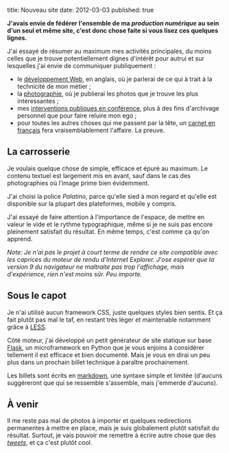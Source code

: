 title: Nouveau site
date: 2012-03-03
published: true

**J'avais envie de fédérer l'ensemble de ma *production numérique* au sein d'un seul et même site, c'est donc chose faite si vous lisez ces quelques lignes.**

J'ai essayé de résumer au maximum mes activités principales, du moins celles que je trouve potentiellement dignes d'intérêt pour autrui et sur lesquelles j'ai envie de communiquer publiquement&nbsp;:

* le [développement Web](/code), en anglais, où je parlerai de ce qui à trait à la technicité de mon métier&nbsp;;
* la [photographie](/photography), où je publierai les photos que je trouve les plus intéressantes&nbsp;;
* mes [interventions publiques en conférence](/talks), plus à des fins d'archivage personnel que pour faire reluire mon ego&nbsp;;
* pour toutes les autres choses qui me passent par la tête, un [carnet en français](/carnet) fera vraisemblablement l'affaire. La preuve.

## La carrosserie

Je voulais quelque chose de simple, efficace et épuré au maximum. Le contenu textuel est largement mis en avant, sauf dans le cas des photographies où l'image prime bien évidemment.

J'ai choisi la police *Palatino*, parce qu'elle sied à mon regard et qu'elle est disponible sur la plupart des plateformes, mobile y compris.

J'ai essayé de faire attention à l'importance de l'espace, de mettre en valeur le vide et le rythme typographique, même si je ne suis pas encore pleinement satisfait du résultat. En même temps, c'est comme ça qu'on apprend.

_Note: Je n'ai pas le projet à court terme de rendre ce site compatible avec les caprices du moteur de rendu d'Internet Explorer. J'ose espérer que la version 9 du navigateur ne maltraite pas trop l'affichage, mais d'expérience, rien n'est moins sûr. Peu importe._

## Sous le capot

Je n'ai utilisé aucun framework CSS, juste quelques styles bien sentis. Et ça fait plutôt pas mal le taf, en restant très léger et maintenable notamment grâce à [LESS](http://lesscss.org/).

Côté moteur, j'ai développé un petit générateur de site statique sur base [Flask](http://flask.pocoo.org/), un microframework en Python que je vous enjoins à considérer tellement il est efficace et bien documenté. Mais je vous en dirai un peu plus dans un prochain billet technique à paraître prochainement.

Les billets sont écrits en [markdown](http://daringfireball.net/projects/markdown), une syntaxe simple et limitée (d'aucuns suggéreront que qui se ressemble s'assemble, mais j'emmerde d'aucuns).

## À venir

Il me reste pas mal de photos à importer et quelques redirections permanentes à mettre en place, mais je suis globalement plutôt satisfait du résultat. Surtout, je vais pouvoir me remettre à écrire autre chose que des [*tweets*](https://twitter.com/n1k0), et ça c'est plutôt cool.
